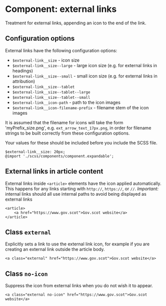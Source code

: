 # Component: external links

Treatment for external links, appending an icon to the end of the link.

## Configuration options

External links have the following configuration options:

* `$external-link__size` - icon size
* `$external-link__size--large` - large icon size (e.g. for external links in headings)
* `$external-link__size--small` - small icon size (e.g. for external links in attribution)
* `$external-link__size--tablet`
* `$external-link__size--tablet--large`
* `$external-link__size--tablet--small`
* `$external-link__icon-path` - path to the icon images
* `$external-link__icon-filename-prefix` - filename stem of the icon images

It is assumed that the filename for icons will take the form 'myPrefix_size.png', e.g. `ext_arrow_text_17px.png`, in order for filename strings to be built correctly from these configuration options.

Your values for these should be included before you include the SCSS file.

    $external-link__size: 20px;
    @import './scss/components/component.expandable';

## External links in article content

External links inside `<article>` elements have the icon applied automatically. This happens for any links starting with `http://`, `https://`, or `//`. *Important:* internal links should all use internal paths to avoid being displayed as external links

    <article>
        <a href="https://www.gov.scot">Gov.scot website</a>
    </article>

## Class `external`

Explicitly sets a link to use the external link icon, for example if you are creating an external link outside the article body.

    <a class="external" href="https://www.gov.scot">Gov.scot website</a>

## Class `no-icon`

Suppress the icon from external links when you do not wish it to appear.

    <a class="external no-icon" href="https://www.gov.scot">Gov.scot website</a>

